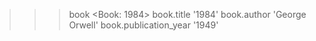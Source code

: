 >>> book
<Book: 1984>
>>> book.title
'1984'
>>> book.author
'George Orwell'
>>> book.publication_year
'1949'